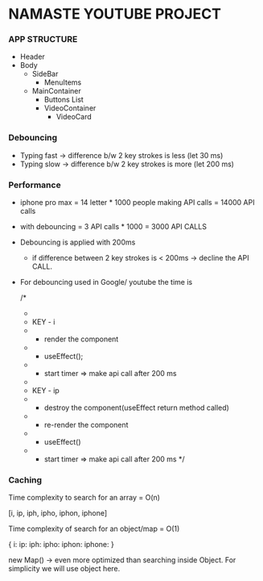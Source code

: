 # NAMASTE YOUTUBE PROJECT

### APP STRUCTURE

- Header
- Body
  - SideBar
    - MenuItems
  - MainContainer
    - Buttons List
    - VideoContainer
      - VideoCard

### Debouncing

- Typing fast -> difference b/w 2 key strokes is less (let 30 ms)
- Typing slow -> difference b/w 2 key strokes is more (let 200 ms)

### Performance

- iphone pro max = 14 letter \* 1000 people making API calls = 14000 API calls
- with debouncing = 3 API calls \* 1000 = 3000 API CALLS

- Debouncing is applied with 200ms

  - if difference between 2 key strokes is < 200ms -> decline the API CALL.

- For debouncing used in Google/ youtube the time is

  /\*

  -
  - KEY - i
  - - render the component
  - - useEffect();
  - - start timer => make api call after 200 ms
  -
  - KEY - ip
  - - destroy the component(useEffect return method called)
  - - re-render the component
  - - useEffect()
  - - start timer => make api call after 200 ms
      \*/

### Caching

Time complexity to search for an array = O(n)

[i, ip, iph, ipho, iphon, iphone]

Time complexity of search for an object/map = O(1)

{
i:
ip:
iph:
ipho:
iphon:
iphone:
}

new Map() -> even more optimized than searching inside Object.
For simplicity we will use object here.

